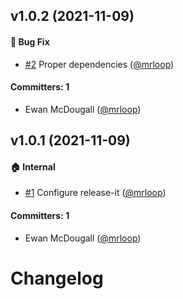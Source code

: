 

## v1.0.2 (2021-11-09)

#### :bug: Bug Fix
* [#2](https://github.com/mrloop/netlify-git-branch/pull/2) Proper dependencies ([@mrloop](https://github.com/mrloop))

#### Committers: 1
- Ewan McDougall ([@mrloop](https://github.com/mrloop))

## v1.0.1 (2021-11-09)

#### :house: Internal
* [#1](https://github.com/mrloop/netlify-git-branch/pull/1) Configure release-it ([@mrloop](https://github.com/mrloop))

#### Committers: 1
- Ewan McDougall ([@mrloop](https://github.com/mrloop))

# Changelog
